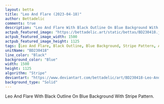 ```yaml
---
layout: betta
title: "Leo And Flare (2023-04-18)"
author: Bettadelic
comments: true
description: "Leo And Flare With Black Outline On Blue Background With Stripe Pattern."
actpub_featured_image: "https://bettadelic.art/static/bettas/BD230418.jpg"
actpub_featured_image_width: 1500
actpub_featured_image_height: 1125
tags: [Leo And Flare, Black Outline, Blue Background, Stripe Pattern, April 2023]
unitName: "BD230418"
line_color: "Black"
background_color: "Blue"
width: 1500
height: 1125
algorithm: "Stripe"
deviantart: "https://www.deviantart.com/bettadelic/art/BD230418-Leo-And-Flare-2023-04-18-958717244"
background_type: "Solid"
---
```


Leo And Flare With Black Outline On Blue Background With Stripe Pattern.
